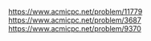 https://www.acmicpc.net/problem/11779
https://www.acmicpc.net/problem/3687
https://www.acmicpc.net/problem/9370
